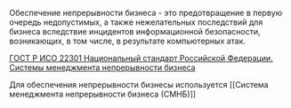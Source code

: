 Обеспечение непрерывности бизнеса - это предотвращение в первую очередь недопустимых, а также нежелательных последствий для бизнеса вследствие инцидентов информационной безопасности, возникающих, в том числе, в результате компьютерных атак.


[ГОСТ Р ИСО 22301 Национальный стандарт Российской Федерации. Системы менеджмента непрерывности бизнеса](https://docs.cntd.ru/document/1200181043)


Для обеспечения непрерывности бизнесы используется [[Система менеджмента непрерывности бизнеса (СМНБ)]]
